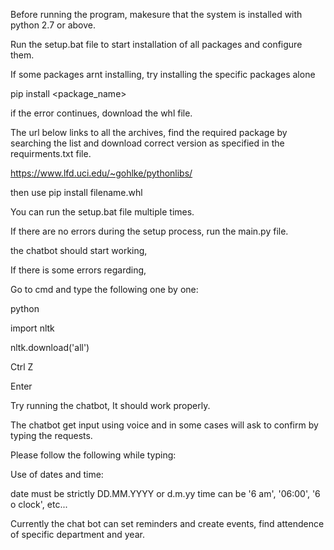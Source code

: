 Before running the program, makesure that the system is installed with python 2.7 or above.

Run the setup.bat file to start installation of all packages and configure them.

If some packages arnt installing, try installing the specific packages alone

pip install <package_name>

if the error continues, download the whl file.

The url below links to all the archives, find the required package by searching the list and download correct version as specified in the requirments.txt file.

https://www.lfd.uci.edu/~gohlke/pythonlibs/

then use pip install filename.whl

You can run the setup.bat file multiple times.

If there are no errors during the setup process, run the main.py file.

the chatbot should start working,

If there is some errors regarding, 

Go to cmd and type the following one by one:

python

import nltk

nltk.download('all')

Ctrl Z

Enter

Try running the chatbot, It should work properly.



The chatbot get input using voice and in some cases will ask to confirm by typing the requests.

Please follow the following while typing:

Use of dates and time:

date must be strictly DD.MM.YYYY or d.m.yy
time can be '6 am', '06:00', '6 o clock', etc...

Currently the chat bot can set reminders and create events, find attendence of specific department and year. 



